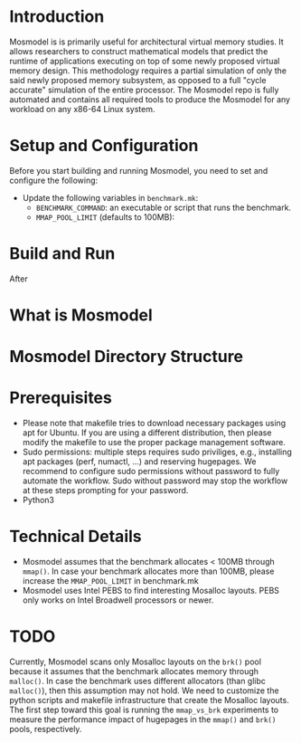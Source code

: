 # Introduction
Mosmodel is is primarily useful for architectural virtual memory studies. It allows researchers to construct mathematical models that predict the runtime of applications executing on top of some newly proposed virtual memory design. This methodology requires a partial simulation of only the said newly proposed memory subsystem, as opposed to a full "cycle accurate" simulation of the entire processor.
The Mosmodel repo is fully automated and contains all required tools to produce the Mosmodel for any workload on any x86-64 Linux system.

# Setup and Configuration
Before you start building and running Mosmodel, you need to set and configure the following:
- Update the following variables in `benchmark.mk`:
    - `BENCHMARK_COMMAND`: an executable or script that runs the benchmark.
    - `MMAP_POOL_LIMIT` (defaults to 100MB):

# Build and Run
After 

# What is Mosmodel
# Mosmodel Directory Structure

# Prerequisites
- Please note that makefile tries to download necessary packages using apt for Ubuntu. If you are using a different distribution, then please modify the makefile to use the proper package management software. 
- Sudo permissions: multiple steps requires sudo priviliges, e.g., installing apt packages (perf, numactl, ...) and reserving hugepages. We recommend to configure sudo permissions without password to fully automate the workflow. Sudo without password may stop the workflow at these steps prompting for your password.
- Python3

# Technical Details
- Mosmodel assumes that the benchmark allocates < 100MB through `mmap()`. In case your benchmark allocates more than 100MB, please increase the `MMAP_POOL_LIMIT` in benchmark.mk
- Mosmodel uses Intel PEBS to find interesting Mosalloc layouts. PEBS only works on Intel Broadwell processors or newer.

# TODO
Currently, Mosmodel scans only Mosalloc layouts on the `brk()` pool because it assumes that the benchmark allocates memory through `malloc()`. In case the benchmark uses different allocators (than glibc `malloc()`), then this assumption may not hold. We need to customize the python scripts and makefile infrastructure that create the Mosalloc layouts. The first step toward this goal is running the `mmap_vs_brk` experiments to measure the performance impact of hugepages in the `mmap()` and `brk()` pools, respectively. 
